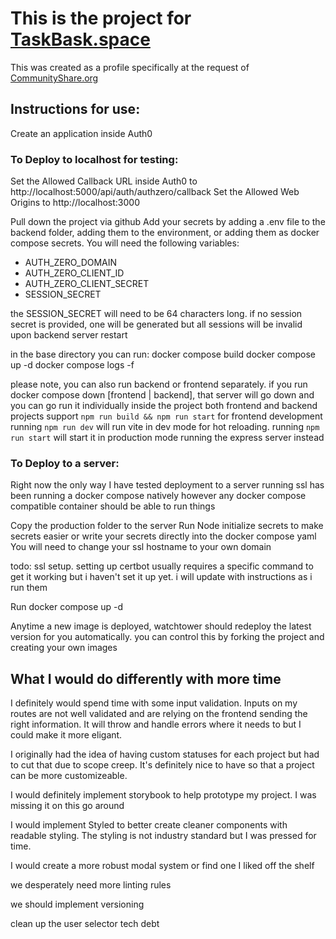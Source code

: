 # This is the project for [TaskBask.space](https://taskbask.space/)
This was created as a profile specifically at the request of [CommunityShare.org](https://www.communityshare.org/)

## Instructions for use:
Create an application inside Auth0

### To Deploy to localhost for testing:
Set the Allowed Callback URL inside Auth0 to http://localhost:5000/api/auth/authzero/callback
Set the Allowed Web Origins to http://localhost:3000

Pull down the project via github
Add your secrets by adding a .env file to the backend folder, adding them to the environment, or adding them as docker compose secrets.  You will need the following variables:
- AUTH_ZERO_DOMAIN
- AUTH_ZERO_CLIENT_ID
- AUTH_ZERO_CLIENT_SECRET
- SESSION_SECRET

the SESSION_SECRET will need to be 64 characters long.  if no session secret is provided, one will be generated but all sessions will be invalid upon backend server restart

in the base directory you can run:
docker compose build
docker compose up -d
docker compose logs -f

please note, you can also run backend or frontend separately.  if you run docker compose down [frontend | backend], that server will go down and you can go run it individually inside the project
both frontend and backend projects support `npm run build && npm run start`
for frontend development running `npm run dev` will run vite in dev mode for hot reloading.  running `npm run start` will start it in production mode running the express server instead


### To Deploy to a server:
Right now the only way I have tested deployment to a server running ssl has been running a docker compose natively however any docker compose compatible container should be able to run things

Copy the production folder to the server
Run Node initialize secrets to make secrets easier or write your secrets directly into the docker compose yaml
You will need to change your ssl hostname to your own domain

todo: ssl setup.  setting up certbot usually requires a specific command to get it working but i haven't set it up yet.  i will update with instructions as i run them

Run docker compose up -d

Anytime a new image is deployed, watchtower should redeploy the latest version for you automatically.  you can control this by forking the project and creating your own images


## What I would do differently with more time
I definitely would spend time with some input validation.  Inputs on my routes are not well validated and are relying on the frontend sending the right information.  It will throw and handle errors where it needs to but I could make it more eligant.

I originally had the idea of having custom statuses for each project but had to cut that due to scope creep.  It's definitely nice to have so that a project can be more customizeable.

I would definitely implement storybook to help prototype my project.  I was missing it on this go around

I would implement Styled to better create cleaner components with readable styling.  The styling is not industry standard but I was pressed for time.

I would create a more robust modal system or find one I liked off the shelf

we desperately need more linting rules

we should implement versioning

clean up the user selector tech debt